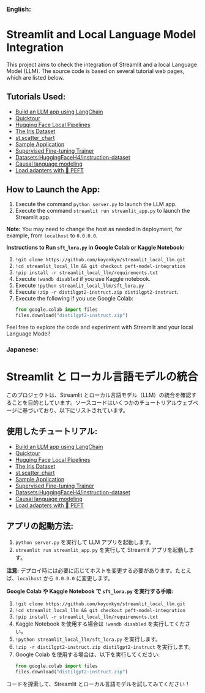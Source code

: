 ### English:

# Streamlit and Local Language Model Integration

This project aims to check the integration of Streamlit and a local Language Model (LLM). The source code is based on several tutorial web pages, which are listed below.

## Tutorials Used:
- [Build an LLM app using LangChain](https://docs.streamlit.io/develop/tutorials/llms/llm-quickstart)
- [Quicktour](https://huggingface.co/docs/peft/en/quicktour)
- [Hugging Face Local Pipelines](https://python.langchain.com/docs/integrations/llms/huggingface_pipelines/)
- [The Iris Dataset](https://scikit-learn.org/stable/auto_examples/datasets/plot_iris_dataset.html)
- [st.scatter_chart](https://docs.streamlit.io/develop/api-reference/charts/st.scatter_chart)
- [Sample Application](https://python.langchain.com/docs/langserve/#sample-application)
- [Supervised Fine-tuning Trainer](https://huggingface.co/docs/trl/en/sft_trainer)
- [Datasets:HuggingFaceH4/instruction-dataset](https://huggingface.co/datasets/HuggingFaceH4/instruction-dataset)
- [Causal language modeling](https://huggingface.co/docs/transformers/en/tasks/language_modeling)
- [Load adapters with 🤗 PEFT](https://huggingface.co/docs/transformers/en/peft)

## How to Launch the App:
1. Execute the command `python server.py` to launch the LLM app.
2. Execute the command `streamlit run streamlit_app.py` to launch the Streamlit app.

**Note:** You may need to change the host as needed in deployment, for example, from `localhost` to `0.0.0.0`.

**Instructions to Run `sft_lora.py` in Google Colab or Kaggle Notebook:**
1. `!git clone https://github.com/koyonkym/streamlit_local_llm.git`
2. `!cd streamlit_local_llm && git checkout peft-model-integration`
3. `!pip install -r streamlit_local_llm/requirements.txt`
4. Execute `!wandb disabled` if you use Kaggle notebook.
5. Execute `!python streamlit_local_llm/sft_lora.py`
6. Execute `!zip -r distilgpt2-instruct.zip distilgpt2-instruct`.
7. Execute the following if you use Google Colab: 
    ```python
    from google.colab import files
    files.download("distilgpt2-instruct.zip")
    ```

Feel free to explore the code and experiment with Streamlit and your local Language Model!

### Japanese:

# Streamlit と ローカル言語モデルの統合

このプロジェクトは、Streamlit とローカル言語モデル（LLM）の統合を確認することを目的としています。ソースコードはいくつかのチュートリアルウェブページに基づいており、以下にリストされています。

## 使用したチュートリアル:
- [Build an LLM app using LangChain](https://docs.streamlit.io/develop/tutorials/llms/llm-quickstart)
- [Quicktour](https://huggingface.co/docs/peft/en/quicktour)
- [Hugging Face Local Pipelines](https://python.langchain.com/docs/integrations/llms/huggingface_pipelines/)
- [The Iris Dataset](https://scikit-learn.org/stable/auto_examples/datasets/plot_iris_dataset.html)
- [st.scatter_chart](https://docs.streamlit.io/develop/api-reference/charts/st.scatter_chart)
- [Sample Application](https://python.langchain.com/docs/langserve/#sample-application)
- [Supervised Fine-tuning Trainer](https://huggingface.co/docs/trl/en/sft_trainer)
- [Datasets:HuggingFaceH4/instruction-dataset](https://huggingface.co/datasets/HuggingFaceH4/instruction-dataset)
- [Causal language modeling](https://huggingface.co/docs/transformers/en/tasks/language_modeling)
- [Load adapters with 🤗 PEFT](https://huggingface.co/docs/transformers/en/peft)

## アプリの起動方法:
1. `python server.py` を実行して LLM アプリを起動します。
2. `streamlit run streamlit_app.py` を実行して Streamlit アプリを起動します。

**注意:** デプロイ時には必要に応じてホストを変更する必要があります。たとえば、`localhost` から `0.0.0.0` に変更します。

**Google Colab や Kaggle Notebook で `sft_lora.py` を実行する手順:**
1. `!git clone https://github.com/koyonkym/streamlit_local_llm.git`
2. `!cd streamlit_local_llm && git checkout peft-model-integration`
3. `!pip install -r streamlit_local_llm/requirements.txt`
4. Kaggle Notebook を使用する場合は `!wandb disabled` を実行してください。
5. `!python streamlit_local_llm/sft_lora.py` を実行します。
6. `!zip -r distilgpt2-instruct.zip distilgpt2-instruct` を実行します。
7. Google Colab を使用する場合は、以下を実行してください:
    ```python
    from google.colab import files
    files.download("distilgpt2-instruct.zip")
    ```

コードを探索して、Streamlit とローカル言語モデルを試してみてください！